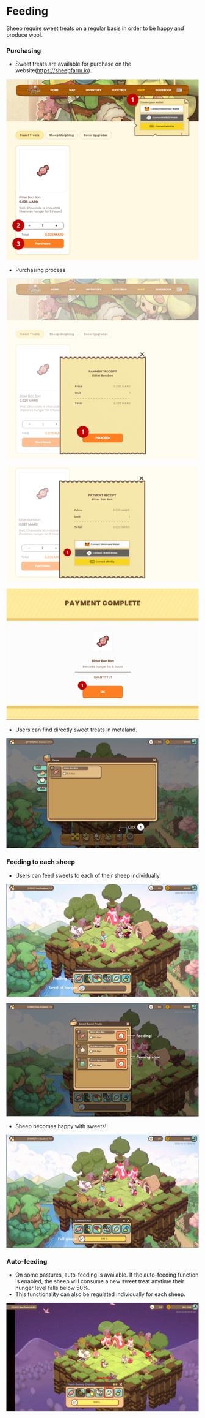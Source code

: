 # Feeding

Sheep require sweet treats on a regular basis in order to be happy and produce wool.

### Purchasing

* Sweet treats are available for purchase on the website(https://sheepfarm.io).

![](../../../.gitbook/assets/7.png)

* Purchasing process

![](../../../.gitbook/assets/8.png)

![](../../../.gitbook/assets/9.png)

![](../../../.gitbook/assets/10.png)

* Users can find directly sweet treats in metaland.

![](../../../.gitbook/assets/11.png)

### Feeding to each sheep

* Users can feed sweets to each of their sheep individually.

![](../../../.gitbook/assets/12.png)

![](../../../.gitbook/assets/13.png)

* Sheep becomes happy with sweets!!

![](../../../.gitbook/assets/14.png)

### Auto-feeding

* On some pastures, auto-feeding is available. If the auto-feeding function is enabled, the sheep will consume a new sweet treat anytime their hunger level falls below 50%.
* This functionality can also be regulated individually for each sheep.&#x20;

![](<../../../.gitbook/assets/6-1. autofeeding.png>)

